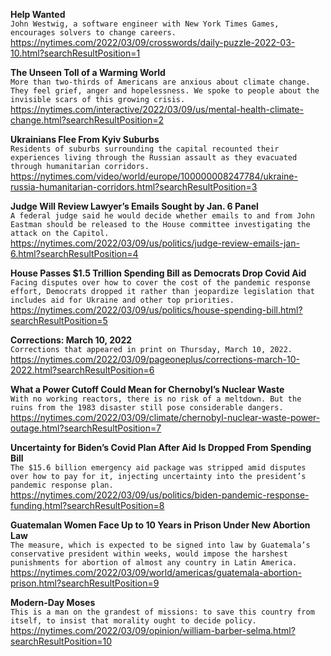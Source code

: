 **Help Wanted**\
`John Westwig, a software engineer with New York Times Games, encourages solvers to change careers.`\
https://nytimes.com/2022/03/09/crosswords/daily-puzzle-2022-03-10.html?searchResultPosition=1

**The Unseen Toll of a Warming World**\
`More than two-thirds of Americans are anxious about climate change. They feel grief, anger and hopelessness. We spoke to people about the invisible scars of this growing crisis.`\
https://nytimes.com/interactive/2022/03/09/us/mental-health-climate-change.html?searchResultPosition=2

**Ukrainians Flee From Kyiv Suburbs**\
`Residents of suburbs surrounding the capital recounted their experiences living through the Russian assault as they evacuated through humanitarian corridors.`\
https://nytimes.com/video/world/europe/100000008247784/ukraine-russia-humanitarian-corridors.html?searchResultPosition=3

**Judge Will Review Lawyer’s Emails Sought by Jan. 6 Panel**\
`A federal judge said he would decide whether emails to and from John Eastman should be released to the House committee investigating the attack on the Capitol.`\
https://nytimes.com/2022/03/09/us/politics/judge-review-emails-jan-6.html?searchResultPosition=4

**House Passes $1.5 Trillion Spending Bill as Democrats Drop Covid Aid**\
`Facing disputes over how to cover the cost of the pandemic response effort, Democrats dropped it rather than jeopardize legislation that includes aid for Ukraine and other top priorities.`\
https://nytimes.com/2022/03/09/us/politics/house-spending-bill.html?searchResultPosition=5

**Corrections: March 10, 2022**\
`Corrections that appeared in print on Thursday, March 10, 2022.`\
https://nytimes.com/2022/03/09/pageoneplus/corrections-march-10-2022.html?searchResultPosition=6

**What a Power Cutoff Could Mean for Chernobyl’s Nuclear Waste**\
`With no working reactors, there is no risk of a meltdown. But the ruins from the 1983 disaster still pose considerable dangers.`\
https://nytimes.com/2022/03/09/climate/chernobyl-nuclear-waste-power-outage.html?searchResultPosition=7

**Uncertainty for Biden’s Covid Plan After Aid Is Dropped From Spending Bill**\
`The $15.6 billion emergency aid package was stripped amid disputes over how to pay for it, injecting uncertainty into the president’s pandemic response plan.`\
https://nytimes.com/2022/03/09/us/politics/biden-pandemic-response-funding.html?searchResultPosition=8

**Guatemalan Women Face Up to 10 Years in Prison Under New Abortion Law**\
`The measure, which is expected to be signed into law by Guatemala’s conservative president within weeks, would impose the harshest punishments for abortion of almost any country in Latin America.`\
https://nytimes.com/2022/03/09/world/americas/guatemala-abortion-prison.html?searchResultPosition=9

**Modern-Day Moses**\
`This is a man on the grandest of missions: to save this country from itself, to insist that morality ought to decide policy.`\
https://nytimes.com/2022/03/09/opinion/william-barber-selma.html?searchResultPosition=10

